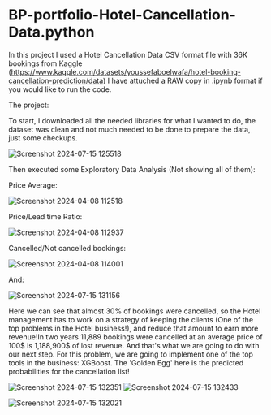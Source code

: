 # BP-portfolio-Hotel-Cancellation-Data.python

In this project I used a Hotel Cancellation Data CSV format file with 36K bookings from Kaggle (https://www.kaggle.com/datasets/youssefaboelwafa/hotel-booking-cancellation-prediction/data)
I have attuched a RAW copy in .ipynb format if you would like to run the code.

The project:

To start, I downloaded all the needed libraries for what I wanted to do, the dataset was clean and not much needed to be done to prepare the data, just some checkups.

![Screenshot 2024-07-15 125518](https://github.com/user-attachments/assets/9b2788ee-70ff-464f-a561-4129408df434)

Then executed some Exploratory Data Analysis (Not showing all of them):

Price Average:

![Screenshot 2024-04-08 112518](https://github.com/user-attachments/assets/160ec2cf-1e91-4c7b-803f-80d752a2b14e)

Price/Lead time Ratio:

![Screenshot 2024-04-08 112937](https://github.com/user-attachments/assets/635ef72a-f14f-44e3-b37e-fe64aabea8d2)

Cancelled/Not cancelled bookings:

![Screenshot 2024-04-08 114001](https://github.com/user-attachments/assets/e5eeb69a-620a-4ab9-a315-d273f4aeac40)

And:

![Screenshot 2024-07-15 131156](https://github.com/user-attachments/assets/01de5657-765e-4231-a513-03f1cd5b6b30)


Here we can see that almost 30% of bookings were cancelled, so the Hotel management has to work on a strategy of keeping the clients (One of the top problems in the Hotel business!), and reduce that amount to earn more revenue!In two years 11,889 bookings were cancelled at an average price of 100$ is 1,188,900$ of lost revenue. And that's what we are going to do with our next step. For this problem, we are going to implement one of the top tools in the business: XGBoost. The 'Golden Egg' here is the predicted probabilities for the cancellation list!

![Screenshot 2024-07-15 132351](https://github.com/user-attachments/assets/e0a55ba2-010b-4bde-ae17-0ddfbbde6398)
![Screenshot 2024-07-15 132433](https://github.com/user-attachments/assets/eaf72805-3911-400b-bb28-2265d274017a)


![Screenshot 2024-07-15 132021](https://github.com/user-attachments/assets/6fbf7d24-d14c-4f90-ab2c-b9ef4c040f5e)

